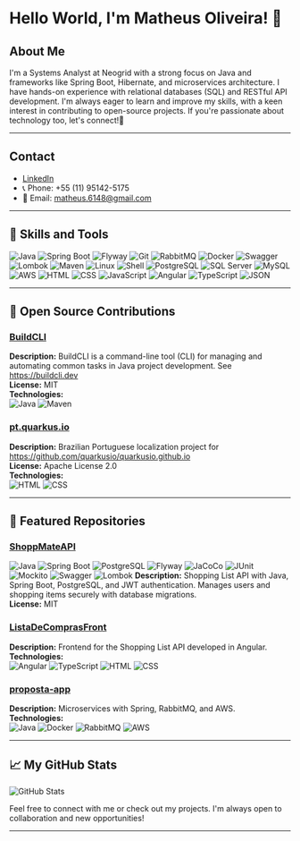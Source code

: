 # Hello World, I'm Matheus Oliveira!  👋
## About Me 

I'm a Systems Analyst at Neogrid with a strong focus on Java and frameworks like Spring Boot, Hibernate, and microservices architecture. I have hands-on experience with relational databases (SQL) and RESTful API development. I'm always eager to learn and improve my skills, with a keen interest in contributing to open-source projects. If you're passionate about technology too, let's connect!🚀

---
## Contact

- [LinkedIn](https://www.linkedin.com/in/omatheusmesmo)
- 📞 Phone: +55 (11) 95142-5175
- 📧 Email: matheus.6148@gmail.com
---

## 🔧 Skills and Tools

![Java](https://img.shields.io/badge/Java-ED8B00?style=for-the-badge&logo=java&logoColor=white)
![Spring Boot](https://img.shields.io/badge/Spring_Boot-6DB33F?style=for-the-badge&logo=spring-boot&logoColor=white)
![Flyway](https://img.shields.io/badge/Flyway-CC0200?style=for-the-badge&logo=flyway&logoColor=white)
![Git](https://img.shields.io/badge/Git-F05032?style=for-the-badge&logo=git&logoColor=white)
![RabbitMQ](https://img.shields.io/badge/RabbitMQ-FF6600?style=for-the-badge&logo=rabbitmq&logoColor=white)
![Docker](https://img.shields.io/badge/Docker-2496ED?style=for-the-badge&logo=docker&logoColor=white)
![Swagger](https://img.shields.io/badge/Swagger-85EA2D?style=for-the-badge&logo=swagger&logoColor=white)
![Lombok](https://img.shields.io/badge/Lombok-000000?style=for-the-badge&logo=lombok&logoColor=white)
![Maven](https://img.shields.io/badge/Maven-C71A36?style=for-the-badge&logo=apache-maven&logoColor=white)
![Linux](https://img.shields.io/badge/Linux-FCC624?style=for-the-badge&logo=linux&logoColor=black)
![Shell](https://img.shields.io/badge/Shell_Script-4EAA25?style=for-the-badge&logo=gnu-bash&logoColor=white)
![PostgreSQL](https://img.shields.io/badge/PostgreSQL-316192?style=for-the-badge&logo=postgresql&logoColor=white)
![SQL Server](https://img.shields.io/badge/SQL_Server-CC2927?style=for-the-badge&logo=microsoft-sql-server&logoColor=white)
![MySQL](https://img.shields.io/badge/MySQL-4479A1?style=for-the-badge&logo=mysql&logoColor=white)
![AWS](https://img.shields.io/badge/Amazon_AWS-232F3E?style=for-the-badge&logo=amazon-aws&logoColor=white)
![HTML](https://img.shields.io/badge/HTML5-E34F26?style=for-the-badge&logo=html5&logoColor=white)
![CSS](https://img.shields.io/badge/CSS3-1572B6?style=for-the-badge&logo=css3&logoColor=white)
![JavaScript](https://img.shields.io/badge/JavaScript-F7DF1E?style=for-the-badge&logo=javascript&logoColor=black)
![Angular](https://img.shields.io/badge/Angular-DD0031?style=for-the-badge&logo=angular&logoColor=white)
![TypeScript](https://img.shields.io/badge/TypeScript-007ACC?style=for-the-badge&logo=typescript&logoColor=white)
![JSON](https://img.shields.io/badge/JSON-000000?style=for-the-badge&logo=json&logoColor=white)

---

## 🌟 Open Source Contributions

### [BuildCLI](https://github.com/BuildCLI/BuildCLI)
**Description:** BuildCLI is a command-line tool (CLI) for managing and automating common tasks in Java project development. See  https://buildcli.dev  
**License:** MIT  
**Technologies:**  
![Java](https://img.shields.io/badge/Java-ED8B00?style=for-the-badge&logo=java&logoColor=white)
![Maven](https://img.shields.io/badge/Maven-C71A36?style=for-the-badge&logo=apache-maven&logoColor=white)

### [pt.quarkus.io](https://github.com/omatheusmesmo/pt.quarkus.io)
**Description:** Brazilian Portuguese localization project for https://github.com/quarkusio/quarkusio.github.io  
**License:** Apache License 2.0  
**Technologies:**  
![HTML](https://img.shields.io/badge/HTML5-E34F26?style=for-the-badge&logo=html5&logoColor=white)
![CSS](https://img.shields.io/badge/CSS3-1572B6?style=for-the-badge&logo=css3&logoColor=white)

---

## 📂 Featured Repositories

### [ShoppMateAPI](https://github.com/omatheusmesmo/ShoppMateAPI)
![Java](https://img.shields.io/badge/Java-ED8B00?style=for-the-badge&logo=java&logoColor=white)
![Spring Boot](https://img.shields.io/badge/Spring_Boot-6DB33F?style=for-the-badge&logo=spring-boot&logoColor=white)
![PostgreSQL](https://img.shields.io/badge/PostgreSQL-316192?style=for-the-badge&logo=postgresql&logoColor=white)
![Flyway](https://img.shields.io/badge/Flyway-CC0200?style=for-the-badge&logo=flyway&logoColor=white)
![JaCoCo](https://img.shields.io/badge/JaCoCo-000000?style=for-the-badge&logo=jacoco&logoColor=white)
![JUnit](https://img.shields.io/badge/JUnit-25A162?style=for-the-badge&logo=junit5&logoColor=white)
![Mockito](https://img.shields.io/badge/Mockito-25A162?style=for-the-badge&logo=mockito&logoColor=white)
![Swagger](https://img.shields.io/badge/Swagger-85EA2D?style=for-the-badge&logo=swagger&logoColor=white)
![Lombok](https://img.shields.io/badge/Lombok-000000?style=for-the-badge&logo=lombok&logoColor=white)
**Description:** Shopping List API with Java, Spring Boot, PostgreSQL, and JWT authentication. Manages users and shopping items securely with database migrations.  
**License:** MIT  


### [ListaDeComprasFront](https://github.com/omatheusmesmo/ListaDeComprasFront)
**Description:** Frontend for the Shopping List API developed in Angular.  
**Technologies:**  
![Angular](https://img.shields.io/badge/Angular-DD0031?style=for-the-badge&logo=angular&logoColor=white)
![TypeScript](https://img.shields.io/badge/TypeScript-007ACC?style=for-the-badge&logo=typescript&logoColor=white)
![HTML](https://img.shields.io/badge/HTML5-E34F26?style=for-the-badge&logo=html5&logoColor=white)
![CSS](https://img.shields.io/badge/CSS3-1572B6?style=for-the-badge&logo=css3&logoColor=white)

### [proposta-app](https://github.com/omatheusmesmo/proposta-app)
**Description:** Microservices with Spring, RabbitMQ, and AWS.  
**Technologies:**  
![Java](https://img.shields.io/badge/Java-ED8B00?style=for-the-badge&logo=java&logoColor=white)
![Docker](https://img.shields.io/badge/Docker-2496ED?style=for-the-badge&logo=docker&logoColor=white)
![RabbitMQ](https://img.shields.io/badge/RabbitMQ-FF6600?style=for-the-badge&logo=rabbitmq&logoColor=white)
![AWS](https://img.shields.io/badge/Amazon_AWS-232F3E?style=for-the-badge&logo=amazon-aws&logoColor=white)

---

## 📈 My GitHub Stats

![GitHub Stats](https://github-readme-stats.vercel.app/api?username=omatheusmesmo&show_icons=true&theme=radical)

Feel free to connect with me or check out my projects. I'm always open to collaboration and new opportunities!

---
